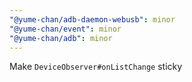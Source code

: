 ```yaml
---
"@yume-chan/adb-daemon-webusb": minor
"@yume-chan/event": minor
"@yume-chan/adb": minor
---
```


Make `DeviceObserver#onListChange` sticky
